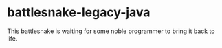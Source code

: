 # battlesnake-legacy-java

This battlesnake is waiting for some noble programmer to bring it back to life.
